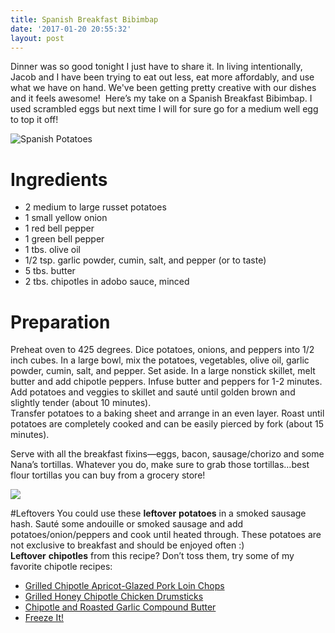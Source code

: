 ```yaml
---
title: Spanish Breakfast Bibimbap
date: '2017-01-20 20:55:32'
layout: post
---
```

Dinner was so good tonight I just have to share it. In living intentionally, Jacob and I have been trying to eat out less, eat more affordably, and use what we have on hand. We've been getting pretty creative with our dishes and it feels awesome!  Here’s my take on a Spanish Breakfast Bibimbap. I used scrambled eggs but next time I will for sure go for a medium well egg to top it off!
<span class="image-wrapper media-wrapper" contenteditable="false"></span>

<span class="image-wrapper media-wrapper" contenteditable="false"></span>

![Spanish Potatoes](16174714_10211269374866031_7880112983159545022_n.jpg) 

# Ingredients

*   2 medium to large russet potatoes
*   1 small yellow onion
*   1 red bell pepper
*   1 green bell pepper
*   1 tbs. olive oil
*   1/2 tsp. garlic powder, cumin, salt, and pepper (or to taste)
*   5 tbs. butter
*   2 tbs. chipotles in adobo sauce, minced

# Preparation

Preheat oven to 425 degrees. Dice potatoes, onions, and peppers into 1/2 inch cubes. In a large bowl, mix the potatoes, vegetables, olive oil, garlic powder, cumin, salt, and pepper. Set aside. In a large nonstick skillet, melt butter and add chipotle peppers. Infuse butter and peppers for 1-2 minutes. Add potatoes and veggies to skillet and sauté until golden brown and slightly tender (about 10 minutes).  
Transfer potatoes to a baking sheet and arrange in an even layer. Roast until potatoes are completely cooked and can be easily pierced by fork (about 15 minutes).

Serve with all the breakfast fixins—eggs, bacon, sausage/chorizo and some Nana’s tortillas. Whatever you do, make sure to grab those tortillas…best flour tortillas you can buy from a grocery store!<span class="image-wrapper media-wrapper" contenteditable="false"></span>

![](16195430_10211269675193539_410160884356126189_n.jpg)

#Leftovers You could use these **leftover** **potatoes** in a smoked sausage hash. Sauté some andouille or smoked sausage and add potatoes/onion/peppers and cook until heated through. These potatoes are not exclusive to breakfast and should be enjoyed often :)  
**Leftover** **chipotles** from this recipe? Don’t toss them, try some of my favorite chipotle recipes:
- [Grilled Chipotle Apricot-Glazed Pork Loin Chops](http://wildflourskitchen.com/2014/07/10/grilled-chipotle-apricot-glazed-pork-loin-chops/)
- [Grilled Honey Chipotle Chicken Drumsticks](http://picturetherecipe.com/index.php/recipes/grilled-honey-chipotle-chicken-drumsticks/)
- [Chipotle and Roasted Garlic Compound Butter](https://www.tastingtable.com/entry_detail/chefs_recipes/18308/how_to_make_chipotle_and_roasted_garlic_compound_butter.htm?utm_campaign=trueAnthem:+Trending+Content&utm_content=5560293604d3010c51000001&utm_medium=trueAnthem&utm_source=facebook)
- [Freeze It!](http://www.thekitchn.com/the-best-way-to-save-chipotles-in-adobo-sauce-tips-from-the-kitchn-206423)


